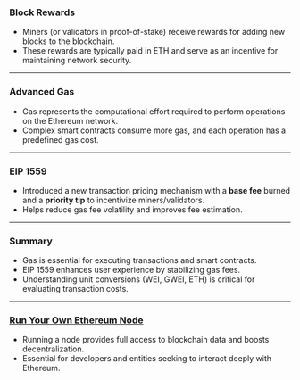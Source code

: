 ### **Block Rewards**
  - Miners (or validators in proof-of-stake) receive rewards for adding new blocks to the blockchain.
  - These rewards are typically paid in ETH and serve as an incentive for maintaining network security.
---
### **Advanced Gas**
  - Gas represents the computational effort required to perform operations on the Ethereum network.
  - Complex smart contracts consume more gas, and each operation has a predefined gas cost.
---
### **EIP 1559**
  - Introduced a new transaction pricing mechanism with a **base fee** burned and a **priority tip** to incentivize miners/validators.
  - Helps reduce gas fee volatility and improves fee estimation.
---

### **Summary**
  - Gas is essential for executing transactions and smart contracts.
  - EIP 1559 enhances user experience by stabilizing gas fees.
  - Understanding unit conversions (WEI, GWEI, ETH) is critical for evaluating transaction costs.
---

### **[Run Your Own Ethereum Node](https://geth.ethereum.org/docs/getting-started)**
  - Running a node provides full access to blockchain data and boosts decentralization.
  - Essential for developers and entities seeking to interact deeply with Ethereum.

